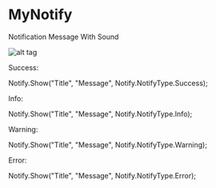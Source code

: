 # MyNotify
Notification Message With Sound


![alt tag](http://screenshotuploader.com/i/1607/c4k_j.png)

Success:

Notify.Show("Title", "Message", Notify.NotifyType.Success);

Info:

Notify.Show("Title", "Message", Notify.NotifyType.Info);

Warning:

Notify.Show("Title", "Message", Notify.NotifyType.Warning);

Error:

Notify.Show("Title", "Message", Notify.NotifyType.Error);

